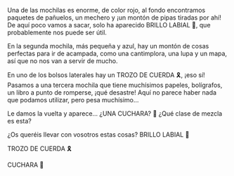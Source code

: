 <p> Una de las mochilas es enorme, de color rojo, al fondo encontramos paquetes de pañuelos, un mechero y ¡un montón de pipas tiradas por ahí! De aquí poco vamos a sacar, solo ha aparecido BRILLO LABIAL 💄, que probablemente nos puede ser útil. <p>

<p> En la segunda mochila, más pequeña y azul, hay un montón de cosas perfectas para ir de acampada, como una cantimplora, una lupa y un mapa, así que no nos van a servir de mucho. </p>

<p> En uno de los bolsos laterales hay un TROZO DE CUERDA 🎗️, ¡eso sí! Pasamos a una tercera mochila que tiene muchísimos papeles, bolígrafos, un libro a punto de romperse, ¡qué desastre! Aquí no parece haber nada que podamos utilizar, pero pesa muchísimo… </p>

<p> Le damos la vuelta y aparece… ¿UNA CUCHARA? 🥄 ¿Qué clase de mezcla es esta? </p>

¿Os queréis llevar con vosotros estas cosas?
BRILLO LABIAL 💄

TROZO DE CUERDA 🎗️

CUCHARA 🥄 
